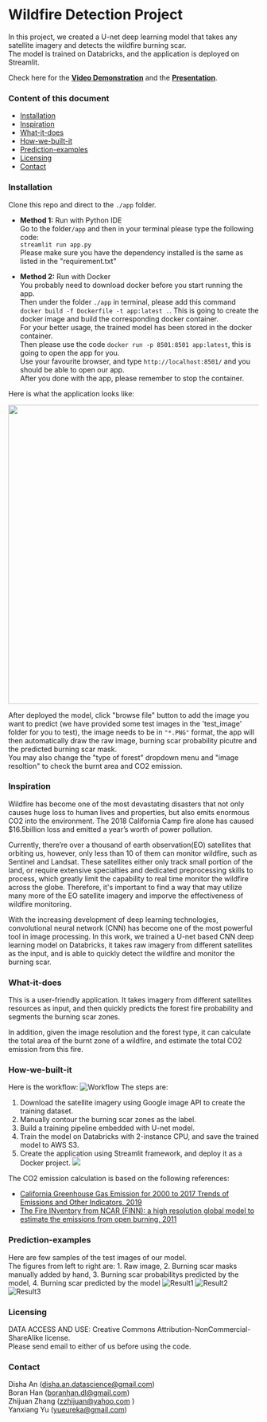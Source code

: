 # Wildfire Detection Project
In this project, we created a U-net deep learning model that takes any satellite imagery and detects the wildfire burning scar. <br/>
The model is trained on Databricks, and the application is deployed on Streamlit. <br/>

Check here for the [**Video Demonstration**](https://www.youtube.com/watch?v=gkRaKKU9-Es) and the [**Presentation**](https://github.com/yueureka/WildFireDetection/blob/master/Presentation.pdf).

### Content of this document
  * [Installation](#Installation)
  * [Inspiration](#Inspiration)
  * [What-it-does](#What-it-does)
  * [How-we-built-it](#How-we-built-it)
  * [Prediction-examples](#Prediction-examples)
  * [Licensing](#Licensing)
  * [Contact](#Contact)

### Installation 
Clone this repo and direct to the `./app` folder. <br/>
- **Method 1:** Run with Python IDE<br/>
Go to the folder`/app` and then in your terminal please type the following code: <br/>
`streamlit run app.py` <br/>
Please make sure you have the dependency installed is the same as listed in the "requirement.txt"

- **Method 2:** Run with Docker<br/>
You probably need to download docker before you start running the app. <br/>
Then under the folder `./app` in terminal, please add this command `docker build -f Dockerfile -t app:latest .`. This is going to create the docker image and build the corresponding docker container. <br/>
For your better usage, the trained model has been stored in the docker container. <br/>
Then please use the code `docker run -p 8501:8501 app:latest`, this is going to open the app for you. <br/>
Use your favourite browser, and type `http://localhost:8501/` and you should be able to open our app. <br/>
After you done with the app, please remember to stop the container. <br/>


Here is what the application looks like:<br/>
<p align="center">
  <img width="600" height="600" src="https://github.com/yueureka/WildFireDetection/blob/master/Pictures/App2.png">
</p>

After deployed the model, click "browse file" button to add the image you want to predict (we have provided some test images in the 'test_image' folder for you to test), the image needs to be in `"*.PNG"` format, the app will then automatically draw the raw image, burning scar probability picutre and the predicted burning scar mask. <br/>
You may also change the "type of forest" dropdown menu and "image resoltion" to check the burnt area and CO2 emission.  


### Inspiration 
Wildfire has become one of the most devastating disasters that not only causes huge loss to human lives and properties, but also emits enormous CO2 into the environment. The 2018 California Camp fire alone has caused $16.5billion loss and emitted a year’s worth of power pollution. 

Currently, there’re over a thousand of earth observation(EO) satellites that orbiting us, however, only less than 10 of them can monitor wildfire, such as Sentinel and Landsat. These satellites either only track small portion of the land, or require extensive specialties and dedicated preprocessing skills to process, which greatly limit the capability to real time monitor the wildfire across the globe. Therefore, it's important to find a way that may utilize many more of the EO satellite imagery and imporve the effectiveness of wildfire monitoring.

With the increasing development of deep learning technologies, convolutional neural network (CNN) has become one of the most powerful tool in image processing. In this work, we trained a U-net based CNN deep learning model on Databricks, it takes raw imagery from different satellites as the input, and is able to quickly detect the wildfire and monitor the burning scar. 

### What-it-does
This is a user-friendly application. It takes imagery from different satellites resources as input, and then quickly predicts the forest fire probability and segments the burning scar zones.

In addition, given the image resolution and the forest type, it can calculate the total area of the burnt zone of a wildfire, and estimate the total CO2 emission from this fire.

### How-we-built-it
Here is the workflow:
![Workflow](https://github.com/yueureka/WildFireDetection/blob/master/Pictures/Workflow.PNG)
The steps are:
1.	Download the satellite imagery using Google image API to create the training dataset.  
2. Manually contour the burning scar zones as the label.
3.	Build a training pipeline embedded with U-net model.
4.	Train the model on Databricks with 2-instance CPU, and save the trained model to AWS S3.
5.	Create the application using Streamlit framework, and deploy it as a Docker project.
![](https://github.com/yueureka/WildFireDetection/blob/master/Pictures/Databricks.PNG)

The CO2 emission calculation is based on the following references:
* [California Greenhouse Gas Emission for 2000 to 2017 Trends of Emissions and Other Indicators, 2019](https://ww3.arb.ca.gov/cc/inventory/pubs/reports/2000_2016/ghg_inventory_trends_00-16.pdf)
* [The Fire INventory from NCAR (FINN): a high resolution global model to estimate the emissions from open burning, 2011](https://www.geosci-model-dev.net/4/625/2011/gmd-4-625-2011.pdf)

### Prediction-examples
Here are few samples of the test images of our model. <br/>
The figures from left to right are: 1. Raw image, 2. Burning scar masks manually added by hand, 3. Burning scar probabilitys predicted by the model, 4. Burning scar predicted by the model
![Result1](https://github.com/yueureka/WildFireDetection/blob/master/Pictures/Result1.png)
![Result2](https://github.com/yueureka/WildFireDetection/blob/master/Pictures/Result4.png)
![Result3](https://github.com/yueureka/WildFireDetection/blob/master/Pictures/Result3.png)

### Licensing 
DATA ACCESS AND USE: Creative Commons Attribution-NonCommercial-ShareAlike license.<br/>
Please send email to either of us before using the code. 

### Contact
Disha An (disha.an.datascience@gmail.com)<br/>
Boran Han (boranhan.dl@gmail.com)<br/>
Zhijuan Zhang (zzhijuan@yahoo.com )<br/>
Yanxiang Yu (yueureka@gmail.com)<br/>

